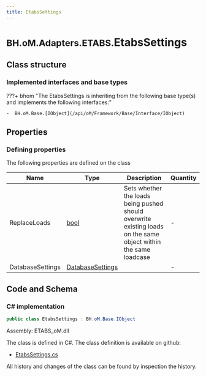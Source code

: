 ```yaml
---
title: EtabsSettings
---
```


# <small>BH.oM.Adapters.ETABS.</small>**EtabsSettings**



## Class structure

### Implemented interfaces and base types

???+ bhom "The EtabsSettings is inheriting from the following base type(s) and implements the following interfaces:"

    -  BH.oM.Base.[IObject](/api/oM/Framework/Base/Interface/IObject)


## Properties



### Defining properties

The following properties are defined on the class

| Name             | Type             | Description      | Quantity         |
|------------------|------------------|------------------|------------------|
| ReplaceLoads | [bool](https://learn.microsoft.com/en-us/dotnet/api/System.Boolean?view=netstandard-2.0) | Sets whether the loads being pushed should overwrite existing loads on the same object within the same loadcase | - |
| DatabaseSettings | [DatabaseSettings](/api/oM/Adapter/Adapters/ETABS/Settings/DataBaseSettings) |  | - |


## Code and Schema

### C# implementation

``` C# title="C#"
public class EtabsSettings : BH.oM.Base.IObject
```

Assembly: ETABS_oM.dll

The class is defined in C#. The class definition is available on github:

- [EtabsSettings.cs](https://github.com/BHoM/ETABS_Toolkit/blob/develop/ETABS_oM/Settings\EtabsSettings.cs)

All history and changes of the class can be found by inspection the history.
